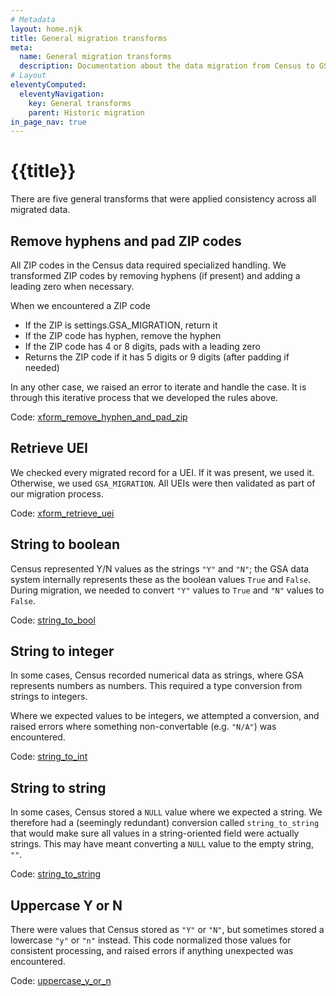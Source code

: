 ```yaml
---
# Metadata
layout: home.njk
title: General migration transforms
meta:
  name: General migration transforms
  description: Documentation about the data migration from Census to GSA.
# Layout
eleventyComputed:
  eleventyNavigation:
    key: General transforms
    parent: Historic migration
in_page_nav: true
---
```


# {{title}} 

There are five general transforms that were applied consistency across all migrated data.

## Remove hyphens and pad ZIP codes

All ZIP codes in the Census data required specialized handling. We transformed ZIP codes by removing hyphens (if present) and adding a leading zero when necessary.

When we encountered a ZIP code
- If the ZIP is settings.GSA_MIGRATION, return it
- If the ZIP code has hyphen, remove the hyphen
- If the ZIP code has 4 or 8 digits, pads with a leading zero
- Returns the ZIP code if it has 5 digits or 9 digits (after padding if needed)

In any other case, we raised an error to iterate and handle the case. It is through this iterative process that we developed the rules above.

Code: [xform_remove_hyphen_and_pad_zip](https://github.com/GSA-TTS/FAC/blob/main/backend/census_historical_migration/transforms/xform_remove_hyphen_and_pad_zip.py)

## Retrieve UEI

We checked every migrated record for a UEI. If it was present, we used it. Otherwise, we used `GSA_MIGRATION`. All UEIs were then validated as part of our migration process.

Code: [xform_retrieve_uei](https://github.com/GSA-TTS/FAC/blob/main/backend/census_historical_migration/transforms/xform_retrieve_uei.py)

## String to boolean

Census represented Y/N values as the strings `"Y"` and `"N"`; the GSA data system internally represents these as the boolean values `True` and `False`. During migration, we needed to convert `"Y"` values to `True` and `"N"` values to `False`. 

Code: [string_to_bool](https://github.com/GSA-TTS/FAC/blob/main/backend/census_historical_migration/transforms/xform_string_to_bool.py)

## String to integer

In some cases, Census recorded numerical data as strings, where GSA represents numbers as numbers. This required a type conversion from strings to integers.

Where we expected values to be integers, we attempted a conversion, and raised errors where something non-convertable (e.g. `"N/A"`) was encountered.

Code: [string_to_int](https://github.com/GSA-TTS/FAC/blob/main/backend/census_historical_migration/transforms/xform_string_to_int.py)

## String to string

In some cases, Census stored a `NULL` value where we expected a string. We therefore had a (seemingly redundant) conversion called `string_to_string` that would make sure all values in a string-oriented field were actually strings. This may have meant converting a `NULL` value to the empty string, `""`.

Code: [string_to_string](https://github.com/GSA-TTS/FAC/blob/main/backend/census_historical_migration/transforms/xform_string_to_string.py)

## Uppercase Y or N

There were values that Census stored as `"Y"` or `"N"`, but sometimes stored a lowercase `"y"` or `"n"` instead. This code normalized those values for consistent processing, and raised errors if anything unexpected was encountered.

Code: [uppercase_y_or_n](https://github.com/GSA-TTS/FAC/blob/main/backend/census_historical_migration/transforms/xform_uppercase_y_or_n.py)
